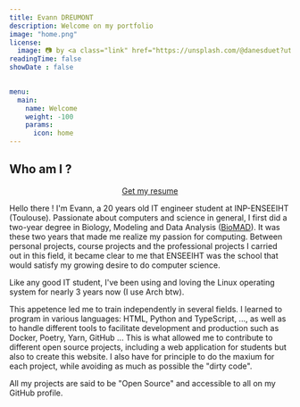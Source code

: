 ```yaml
---
title: Evann DREUMONT
description: Welcome on my portfolio
image: "home.png"
license:
  image: 📷 by <a class="link" href="https://unsplash.com/@danesduet?utm_source=unsplash&utm_medium=referral&utm_content=creditCopyText">Kevin Lanceplaine</a> on <a class="link" href="https://unsplash.com/s/photos/abstract?utm_source=unsplash&utm_medium=referral&utm_content=creditCopyText">Unsplash</a>
readingTime: false
showDate : false
  

menu:
  main:
    name: Welcome
    weight: -100
    params:
      icon: home
---
```


## Who am I ?

<!-- {{< video src="video.webm" poster="./home.png" >}} -->
<center><a class="link" href="/resume.pdf" target="_blank" rel="noopener">Get my resume</a></center>

Hello there ! I'm Evann, a 20 years old IT engineer student at INP-ENSEEIHT (Toulouse).
Passionate about computers and science in general, I first did a two-year degree in Biology, Modeling and Data Analysis ([BioMAD](https://albm.fr/)). It was these two years that made me realize my passion for computing.
Between personal projects, course projects and the professional projects I carried out in this field, it became clear to me that ENSEEIHT was the school that would satisfy my growing desire to do computer science.

Like any good IT student, I've been using and loving the Linux operating system for nearly 3 years now (I use Arch btw). 

This appetence led me to train independently in several fields. I learned to program in various languages: HTML, Python and TypeScript, ..., as well as to handle different tools to facilitate development and production such as Docker, Poetry, Yarn, GitHub ... This is what allowed me to contribute to different open source projects, including a web application for students but also to create this website. I also have for principle to do the maxium for each project, while avoiding as much as possible the "dirty code".

All my projects are said to be "Open Source" and accessible to all on my GitHub profile.

